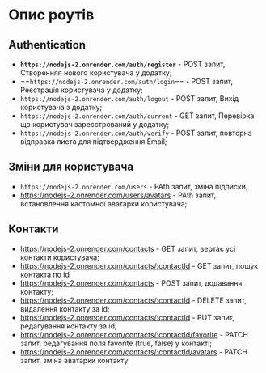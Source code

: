 # Опис роутів

## Authentication

- **`https://nodejs-2.onrender.com/auth/register`** - POST запит, Створенняя нового користувача у додатку;
- ==`https://nodejs-2.onrender.com/auth/login`== - POST запит, Реєстрація користувача у додатку;
- `https://nodejs-2.onrender.com/auth/logout` - POST запит, Вихід користувача з додатку;
- `https://nodejs-2.onrender.com/auth/current` - GET запит, Перевірка що користувач зареєстрований у додатку;
- `https://nodejs-2.onrender.com/auth/verify` - POST запит,  повторна відправка листа для підтвердження Email;

##  Зміни для користувача

- `https://nodejs-2.onrender.com/users` - PAth запит, зміна підписки;
- https://nodejs-2.onrender.com/users/avatars -  PAth запит, встановлення кастомної аватарки користувача;

##  Контакти

- https://nodejs-2.onrender.com/contacts - GET запит, вертає усі контакти користувача;
 - https://nodejs-2.onrender.com/contacts/:contactId - GET запит, пошук контакта по id  
 - https://nodejs-2.onrender.com/contacts - POST запит, додавання контакту;
 - https://nodejs-2.onrender.com/contacts/:contactId - DELETE запит, видалення контакту за id;
 - https://nodejs-2.onrender.com/contacts/:contactId - PUT запит, редагування контакту за id;
 - https://nodejs-2.onrender.com/contacts/:contactId/favorite - PATCH запит, редагування поля favorite (true, false) у контакті;
 - https://nodejs-2.onrender.com/contacts/:contactId/avatars - PATCH запит, зміна аватарки контакту
